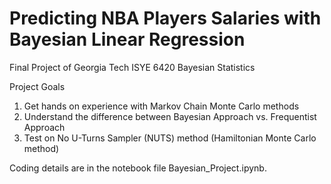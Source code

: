 # Predicting NBA Players Salaries with Bayesian Linear Regression
Final Project of Georgia Tech ISYE 6420 Bayesian Statistics

Project Goals
1. Get hands on experience with Markov Chain Monte Carlo methods
2. Understand the difference between Bayesian Approach vs. Frequentist Approach
3. Test on No U-Turns Sampler (NUTS) method (Hamiltonian Monte Carlo method)

Coding details are in the notebook file Bayesian_Project.ipynb.
